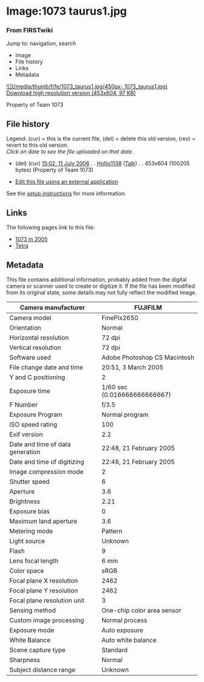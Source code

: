 

# Image:1073 taurus1.jpg

### From FIRSTwiki

Jump to: navigation, search

  * Image
  * File history
  * Links
  * Metadata

[![](/media/thumb/f/fe/1073_taurus1.jpg/450px-
1073_taurus1.jpg)](/media/f/fe/1073_taurus1.jpg)  
[Download high resolution version (453x604, 97
KB)](/media/f/fe/1073_taurus1.jpg)

Property of Team 1073

## File history

Legend: (cur) = this is the current file, (del) = delete this old version,
(rev) = revert to this old version.  
_Click on date to see the file uploaded on that date_.

  * (del) (cur) [15:02, 11 July 2006](/media/f/fe/1073_taurus1.jpg "/media/f/fe/1073 taurus1.jpg" ) . . [Hollis1138](User:Hollis1138 "User:Hollis1138" ) ([Talk](User_talk:Hollis1138 "User talk:Hollis1138" )) . . 453x604 (100205 bytes) (Property of Team 1073)
  

  * [Edit this file using an external application](/index.php?title=Image:1073_taurus1.jpg&action=edit&externaledit=true&mode=file "Image:1073 taurus1.jpg" )

See the [setup
instructions](http://meta.wikimedia.org/wiki/Help:External_editors
"http://meta.wikimedia.org/wiki/Help:External_editors" ) for more information.

## Links

The following pages link to this file:

  * [1073 in 2005](1073_in_2005 "1073 in 2005" )
  * [Tetra](Tetra "Tetra" )

## Metadata

This file contains additional information, probably added from the digital
camera or scanner used to create or digitize it. If the file has been modified
from its original state, some details may not fully reflect the modified
image.

Camera manufacturer |  FUJIFILM  
---|---  
Camera model |  FinePix2650  
Orientation |  Normal  
Horizontal resolution |  72 dpi  
Vertical resolution |  72 dpi  
Software used |  Adobe Photoshop CS Macintosh  
File change date and time |  20:51, 3 March 2005  
Y and C positioning |  2  
Exposure time |  1/60 sec (0.016666666666667)  
F Number |  f/3.5  
Exposure Program |  Normal program  
ISO speed rating |  100  
Exif version |  2.2  
Date and time of data generation |  22:48, 21 February 2005  
Date and time of digitizing |  22:48, 21 February 2005  
Image compression mode |  2  
Shutter speed |  6  
Aperture |  3.6  
Brightness |  2.21  
Exposure bias |  0  
Maximum land aperture |  3.6  
Metering mode |  Pattern  
Light source |  Unknown  
Flash |  9  
Lens focal length |  6 mm  
Color space |  sRGB  
Focal plane X resolution |  2462  
Focal plane Y resolution |  2462  
Focal plane resolution unit |  3  
Sensing method |  One-chip color area sensor  
Custom image processing |  Normal process  
Exposure mode |  Auto exposure  
White Balance |  Auto white balance  
Scene capture type |  Standard  
Sharpness |  Normal  
Subject distance range |  Unknown  
  
